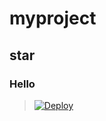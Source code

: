 # myproject




## star

### Hello


> [![Deploy](https://www.herokucdn.com/deploy/button.png)](https://dashboard.heroku.com/new?template=https://github.com/bandtom/v2ray-heroku)



